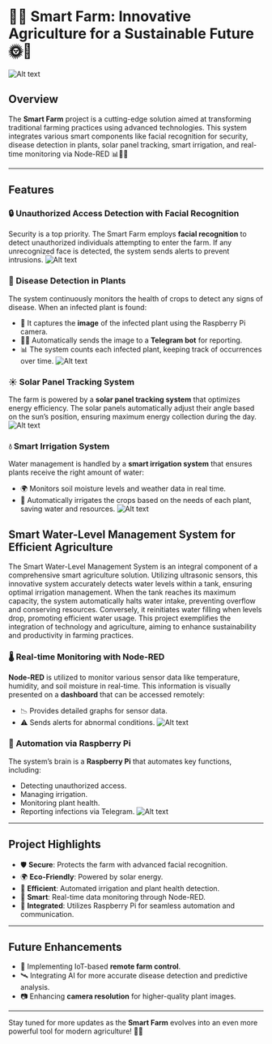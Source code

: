 # 🌾🚜 Smart Farm: Innovative Agriculture for a Sustainable Future 🌞🌱
![Alt text](https://raw.githubusercontent.com/Salah1174/Final-Project-SIC/main/Pictures/Smart%20Farm.png)

## Overview
The **Smart Farm** project is a cutting-edge solution aimed at transforming traditional farming practices using advanced technologies. This system integrates various smart components like facial recognition for security, disease detection in plants, solar panel tracking, smart irrigation, and real-time monitoring via Node-RED 📊🧑‍🌾

---

## Features

### 🔒 Unauthorized Access Detection with Facial Recognition
Security is a top priority. The Smart Farm employs **facial recognition** to detect unauthorized individuals attempting to enter the farm. If any unrecognized face is detected, the system sends alerts to prevent intrusions.
![Alt text](https://github.com/Salah1174/Final-Project-SIC/blob/main/Pictures/FaceDetection.png)

### 🌿 Disease Detection in Plants
The system continuously monitors the health of crops to detect any signs of disease. When an infected plant is found:
- 🌱 It captures the **image** of the infected plant using the Raspberry Pi camera.
- 🧑‍💻 Automatically sends the image to a **Telegram bot** for reporting.
- 📊 The system counts each infected plant, keeping track of occurrences over time.
  ![Alt text](https://github.com/Salah1174/Final-Project-SIC/blob/main/Pictures/IMG-20240714-WA0045.jpg)

### ☀️ Solar Panel Tracking System
The farm is powered by a **solar panel tracking system** that optimizes energy efficiency. The solar panels automatically adjust their angle based on the sun’s position, ensuring maximum energy collection during the day. 
![Alt text](https://github.com/Salah1174/Final-Project-SIC/blob/main/Pictures/Solar%20Panel%20Tracking.jpeg)

### 💧 Smart Irrigation System
Water management is handled by a **smart irrigation system** that ensures plants receive the right amount of water:
- 🌍 Monitors soil moisture levels and weather data in real time.
- 🚰 Automatically irrigates the crops based on the needs of each plant, saving water and resources.
 ![Alt text](https://github.com/Salah1174/Final-Project-SIC/blob/main/Pictures/Smart%20Irrigation%20System.jpeg)

## Smart Water-Level Management System for Efficient Agriculture

The Smart Water-Level Management System is an integral component of a comprehensive smart agriculture solution. Utilizing ultrasonic sensors, this innovative system accurately detects water levels within a tank, ensuring optimal irrigation management. When the tank reaches its maximum capacity, the system automatically halts water intake, preventing overflow and conserving resources. Conversely, it reinitiates water filling when levels drop, promoting efficient water usage. This project exemplifies the integration of technology and agriculture, aiming to enhance sustainability and productivity in farming practices.


### 🌡️ Real-time Monitoring with Node-RED
**Node-RED** is utilized to monitor various sensor data like temperature, humidity, and soil moisture in real-time. This information is visually presented on a **dashboard** that can be accessed remotely:
- 📉 Provides detailed graphs for sensor data.
- ⚠️ Sends alerts for abnormal conditions.
  ![Alt text](https://github.com/Salah1174/Final-Project-SIC/blob/main/Pictures/Smart%20Farm%20(1).png)

### 🤖 Automation via Raspberry Pi
The system’s brain is a **Raspberry Pi** that automates key functions, including:
- Detecting unauthorized access.
- Managing irrigation.
- Monitoring plant health.
- Reporting infections via Telegram.
  ![Alt text](https://github.com/Salah1174/Final-Project-SIC/blob/main/Pictures/Rasperipi.png)
  
---

## Project Highlights
- 🛡️ **Secure**: Protects the farm with advanced facial recognition.
- 🌍 **Eco-Friendly**: Powered by solar energy.
- 🌱 **Efficient**: Automated irrigation and plant health detection.
- 📡 **Smart**: Real-time data monitoring through Node-RED.
- 🤖 **Integrated**: Utilizes Raspberry Pi for seamless automation and communication.

---

## Future Enhancements
- 📶 Implementing IoT-based **remote farm control**.
- 🛰️ Integrating AI for more accurate disease detection and predictive analysis.
- 📷 Enhancing **camera resolution** for higher-quality plant images.

---

Stay tuned for more updates as the **Smart Farm** evolves into an even more powerful tool for modern agriculture! 🚜🌾
